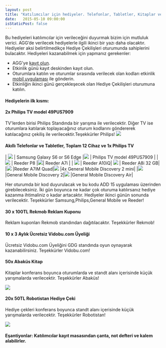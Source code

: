 ```yaml
---
layout: post
title: "Katılımcılar için hediyeler. Telefonlar, Tabletler, Kitaplar ve Eşantiyonlar -Bölüm 1-"
date:   2015-05-10 09:00:00
isStaticPost: false
---
```


Bu hediyeleri katılımcılar için verileceğini duyurmak bizim için mutluluk verici. AGG’de verilecek hediyelerle ilgili ikinci bir yazı daha olacaktır. Hediyeler aksi belirtilmedikçe Hediye Çekilişleri oturumunda sahiplerini bulacaktır. Hediyeleri kazanabilmek için yapmanız gerekenler:

* AGG'ye [kayıt olun](http://www.eventbrite.com/e/android-developer-days-2015-registration-14846274607).
* Etkinlik günü kayıt deskinden kayıt olun.
* Oturumlara katılın ve oturumlar sırasında verilecek olan kodları etkinlik [mobil uygulaması](https://play.google.com/store/apps/details?id=co.fourapps.add) ile gönderin.
* Etkinliğin ikinci günü gerçekleşecek olan Hediye Çekilişleri oturumuna katılın.

#### Hediyelerin ilk kısmı:

#### 2x Philips TV model 49PUS7909

TV'lerden birisi Philips Standında bir yarışma ile verilecektir. Diğer TV ise oturumlara katılarak toplayacağınız oturum kodlarını göndererek katılacağınız çekiliş ile verilecektir.Teşekkürler Philips!
<img class="img-responsive" src="{{ site.baseurl_root }}/img/posts/philips.jpeg" style="max-width: 600px"/>

#### Akıllı Telefonlar ve Tabletler, Toplam 12 Cihaz ve 1x Philips TV

| <img class="img-responsive" src="{{ site.baseurl_root }}/img/posts/samsungs6.png" style="max-width: 200px"/> |     Samsung Galaxy S6 or S6 Edge |<img class="img-responsive" src="{{ site.baseurl_root }}/img/posts/philips.jpeg" style="max-width: 200px"/> |    Philips TV model 49PUS7909 |
| <img class="img-responsive" src="{{ site.baseurl_root }}/img/posts/p8.jpg" style="max-width: 200px"/> | Reeder P8 |<img class="img-responsive" src="{{ site.baseurl_root }}/img/posts/a7i.jpg" style="max-width: 200px"/>| Reeder A7i |
| <img class="img-responsive" src="{{ site.baseurl_root }}/img/posts/a10iq.jpg" style="max-width: 200px"/> | Reeder A10iQ| <img class="img-responsive" src="{{ site.baseurl_root }}/img/posts/a8i32gb.jpg" style="max-width: 200px"/> | Reeder A8i 32 GB|
|<img class="img-responsive" src="{{ site.baseurl_root }}/img/posts/a7im_quadcore_4.jpg" style="max-width: 200px"/> |Reeder A7iM Quad|<img class="img-responsive" src="{{ site.baseurl_root }}/img/posts/discovery2mini.jpg" style="max-width: 200px"/> |4x General Mobile Discovery 2 mini|
|<img class="img-responsive" src="{{ site.baseurl_root }}/img/posts/discovery2.png" style="max-width: 200px"/> |General Mobile Discovery 2|<img class="img-responsive" src="{{ site.baseurl_root }}/img/posts/discoveryair.jpg" style="max-width: 200px"/> |General Mobile Discovery Air|

Her oturumda bir kod duyurulacak ve bu kodu ADD 15 uygulaması üzerinden girebileceksiniz. İki gün boyunca ne kadar çok oturuma katılırsanız hediye kazanma ihtimaliniz o kadar artacaktır.  Hediyeler ikinci günün sonunda verilecektir. Teşekkürler Samsung,Philips,General Mobile ve Reeder!

#### 30 x 100TL Rekmob Reklam Kuponu

Reklam kuponları Rekmob standından dağıtılacaktır. Teşekkürler Rekmob!

#### 10 x 3 Aylık Ücretsiz Vidobu.com Üyeliği

Ücretsiz Vidobu.com Üyeliğini GDG standında oyun oynayarak kazanabilirsiniz. Teşekkürler Vidobu.com!

#### 50x Abaküs Kitap

Kitaplar konferans boyunca oturumlarda ve standt alanı içerisinde küçük yarışmalarda verilecektir. Teşekkürler Abaküs!

<img class="img-responsive" src="{{ site.baseurl_root }}/img/posts/abakuskitap.jpg" style="max-width: 200px"/>

#### 20x 50TL Robotistan Hediye Çeki

Hediye çekleri konferans boyunca standt alanı içerisinde küçük yarışmalarda verilecektir. Teşekkürler Robotistan!

<img class="img-responsive" src="{{ site.baseurl_root }}/img/posts/robotistan.png" style="max-width: 300px"/>

#### Eşantiyonlar: Katılımcılar kayıt masasından çanta, not defteri ve kalem alabilirler. 
